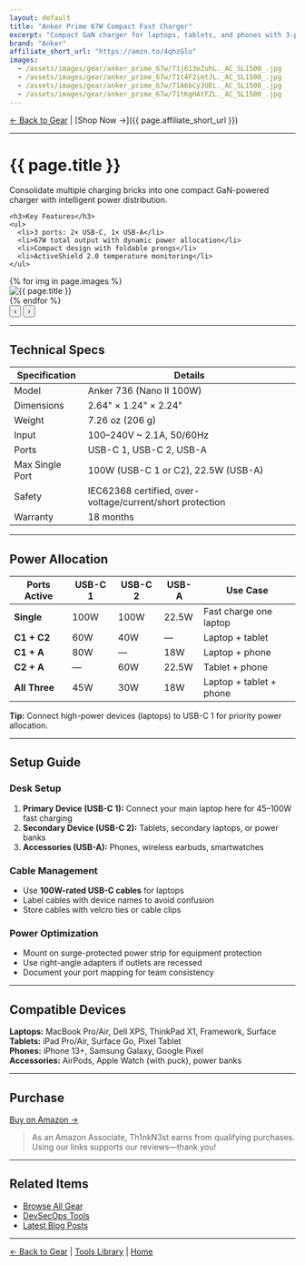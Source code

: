 ```yaml
---
layout: default
title: "Anker Prime 67W Compact Fast Charger"
excerpt: "Compact GaN charger for laptops, tablets, and phones with 3-port power delivery."
brand: "Anker"
affiliate_short_url: "https://amzn.to/4qhzGlu"
images:
  - /assets/images/gear/anker_prime_67w/71j613eZuhL._AC_SL1500_.jpg
  - /assets/images/gear/anker_prime_67w/71t4F2imtJL._AC_SL1500_.jpg
  - /assets/images/gear/anker_prime_67w/71A6bCyJUEL._AC_SL1500_.jpg
  - /assets/images/gear/anker_prime_67w/71tKgHAtFZL._AC_SL1500_.jpg
---
```


[← Back to Gear](/gear/) | [Shop Now →]({{ page.affiliate_short_url }})

---

<h1 class="product-title">{{ page.title }}</h1>

<div class="product-hero">
  <div class="product-info">
    <p>Consolidate multiple charging bricks into one compact GaN-powered charger with intelligent power distribution.</p>
    
    <h3>Key Features</h3>
    <ul>
      <li>3 ports: 2× USB-C, 1× USB-A</li>
      <li>67W total output with dynamic power allocation</li>
      <li>Compact design with foldable prongs</li>
      <li>ActiveShield 2.0 temperature monitoring</li>
    </ul>
  </div>

  <div class="carousel-container">
    <div class="carousel-slides" id="carouselSlides">
      {% for img in page.images %}
      <div class="carousel-slide">
        <img src="{{ img }}" alt="{{ page.title }}" loading="lazy">
      </div>
      {% endfor %}
    </div>
    <button class="carousel-btn prev" onclick="moveSlide(-1)">‹</button>
    <button class="carousel-btn next" onclick="moveSlide(1)">›</button>
  </div>

  <div class="carousel-thumbnails" id="carouselThumbnails"></div>
</div>

<script>
let currentSlide = 0;
const slides = document.querySelectorAll('.carousel-slide');
const totalSlides = slides.length;
const slidesContainer = document.getElementById('carouselSlides');
const thumbnailsContainer = document.getElementById('carouselThumbnails');

// Create thumbnails
slides.forEach((slide, index) => {
  const thumb = document.createElement('div');
  thumb.className = 'carousel-thumbnail';
  thumb.onclick = () => goToSlide(index);
  const img = slide.querySelector('img').cloneNode(true);
  thumb.appendChild(img);
  thumbnailsContainer.appendChild(thumb);
});

function updateCarousel() {
  slidesContainer.style.transform = `translateX(-${currentSlide * 100}%)`;
  document.querySelectorAll('.carousel-thumbnail').forEach((thumb, index) => {
    thumb.classList.toggle('active', index === currentSlide);
  });
}

function moveSlide(direction) {
  currentSlide = (currentSlide + direction + totalSlides) % totalSlides;
  updateCarousel();
}

function goToSlide(index) {
  currentSlide = index;
  updateCarousel();
}

// Initialize
updateCarousel();

// Auto-advance every 5 seconds (optional)
setInterval(() => moveSlide(1), 5000);
</script>

---

## Technical Specs

| Specification | Details |
|---------------|---------|
| Model | Anker 736 (Nano II 100W) |
| Dimensions | 2.64" × 1.24" × 2.24" |
| Weight | 7.26 oz (206 g) |
| Input | 100–240V ~ 2.1A, 50/60Hz |
| Ports | USB-C 1, USB-C 2, USB-A |
| Max Single Port | 100W (USB-C 1 or C2), 22.5W (USB-A) |
| Safety | IEC62368 certified, over-voltage/current/short protection |
| Warranty | 18 months |

---

## Power Allocation

| Ports Active | USB-C 1 | USB-C 2 | USB-A | Use Case |
|--------------|---------|---------|-------|----------|
| **Single** | 100W | 100W | 22.5W | Fast charge one laptop |
| **C1 + C2** | 60W | 40W | — | Laptop + tablet |
| **C1 + A** | 80W | — | 18W | Laptop + phone |
| **C2 + A** | — | 60W | 22.5W | Tablet + phone |
| **All Three** | 45W | 30W | 18W | Laptop + tablet + phone |

**Tip:** Connect high-power devices (laptops) to USB-C 1 for priority power allocation.

---

## Setup Guide

### Desk Setup

1. **Primary Device (USB-C 1):** Connect your main laptop here for 45–100W fast charging
2. **Secondary Device (USB-C 2):** Tablets, secondary laptops, or power banks
3. **Accessories (USB-A):** Phones, wireless earbuds, smartwatches

### Cable Management

- Use **100W-rated USB-C cables** for laptops
- Label cables with device names to avoid confusion
- Store cables with velcro ties or cable clips

### Power Optimization

- Mount on surge-protected power strip for equipment protection
- Use right-angle adapters if outlets are recessed
- Document your port mapping for team consistency

---

## Compatible Devices

**Laptops:** MacBook Pro/Air, Dell XPS, ThinkPad X1, Framework, Surface  
**Tablets:** iPad Pro/Air, Surface Go, Pixel Tablet  
**Phones:** iPhone 13+, Samsung Galaxy, Google Pixel  
**Accessories:** AirPods, Apple Watch (with puck), power banks

---

## Purchase

<a href="{{ page.affiliate_short_url }}" class="read-more" target="_blank" rel="nofollow sponsored noopener">Buy on Amazon →</a>

> As an Amazon Associate, Th1nkN3st earns from qualifying purchases. Using our links supports our reviews—thank you!

---

## Related Items

- [Browse All Gear](/gear/)
- [DevSecOps Tools](/tools/)
- [Latest Blog Posts](/blog/)

---

[← Back to Gear](/gear/) | [Tools Library](/tools/) | [Home](/)
